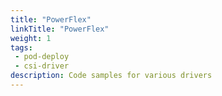 ```yaml
---
title: "PowerFlex"
linkTitle: "PowerFlex"
weight: 1
tags:
 - pod-deploy
 - csi-driver
description: Code samples for various drivers
---
```



